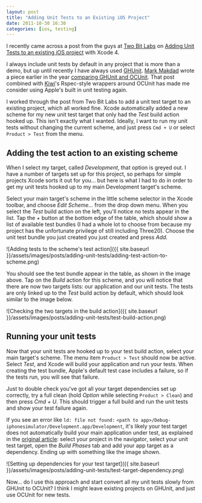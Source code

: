 ```yaml
---
layout: post
title: "Adding Unit Tests to an Existing iOS Project"
date: 2011-10-30 16:30
categories: [ios, testing]
---
```


I recently came across a post from the guys at [Two Bit Labs](http://twobitlabs.com) on [Adding Unit Tests to an existing iOS project](http://twobitlabs.com/2011/06/adding-ocunit-to-an-existing-ios-project-with-xcode-4/) with Xcode 4.

I always include unit tests by default in any project that is more than a demo, but up until recently I have always used [GHUnit](https://github.com/gabriel/gh-unit). [Mark Makdad](http://twitter.com/#!/makdad) wrote a piece earlier in the year [comparing GHUnit and OCUnit](http://longweekendmobile.com/2011/04/15/unit-testing-in-xcode-4-use-ocunit-and-sentest-instead-of-ghunit). That post combined with [Kiwi](https://github.com/allending/Kiwi)'s Rspec-style wrappers around OCUnit has made me consider using Apple's built in unit testing again.

I worked through the post from Two Bit Labs to add a unit test target to an existing project, which all worked fine. Xcode automatically added a new scheme for my new unit test target that only had the *Test* build action hooked up. This isn't exactly what I wanted. Ideally, I want to run my unit tests without changing the current scheme, and just press `Cmd + U` or select `Product > Test` from the menu.

Adding the test action to an existing scheme
--------------------------------------------

When I select my target, called *Development*, that option is greyed out. I have a number of targets set up for this project, so perhaps for simple projects Xcode sorts it out for you... but here is what I had to do in order to get my unit tests hooked up to my main Development target's scheme.

Select your main target's scheme in the little scheme selector in the Xcode toolbar, and choose *Edit Scheme...* from the drop down menu. When you select the *Test* build action on the left, you'll notice no tests appear in the list. Tap the *+* button at the bottom edge of the table, which should show a list of available test bundles (I had a whole lot to choose from because my project has the unfortunate privilege of still including Three20). Choose the unit test bundle you just created you just created and press *Add*.

![Adding tests to the scheme's test action]({{ site.baseurl }}/assets/images/posts/adding-unit-tests/adding-test-action-to-scheme.png)

You should see the test bundle appear in the table, as shown in the image above. Tap on the *Build* action for this scheme, and you will notice that there are now two targets lists: our application and our unit tests. The tests are only linked up to the *Test* build action by default, which should look similar to the image below.

![Checking the two targets in the build action]({{ site.baseurl }}/assets/images/posts/adding-unit-tests/test-build-action.png)

Running your unit tests
-----------------------

Now that your unit tests are hooked up to your test build action, select your main target's scheme. The menu item `Product > Test` should now be active. Select *Test*, and Xcode will build your application and run your tests. When creating the test bundle, Apple's default test case includes a failure, so if the tests run, you will see that failure.

Just to double check you've got all your target dependencies set up correctly, try a full clean (hold *Option* while selecting `Product > Clean`) and then press *Cmd + U*. This should trigger a full build and run the unit tests and show your test failure again.

If you see an error like `ld: file not found:` `<path to app>/Debug-iphonesimulator/Development.app/Development`, it's likely your test target does not automatically build your main application under test, as explained in the [original article](http://twobitlabs.com/2011/06/adding-ocunit-to-an-existing-ios-project-with-xcode-4/): select your project in the navigator, select your unit test target, open the *Build Phases* tab and add your app target as a dependency. Ending up with something like the image shown.

![Setting up dependencies for your test target]({{ site.baseurl }}/assets/images/posts/adding-unit-tests/test-target-dependency.png)

Now... do I use this approach and start convert all my unit tests slowly from GHUnit to OCUnit? I think I might leave existing projects on GHUnit, and just use OCUnit for new tests.
